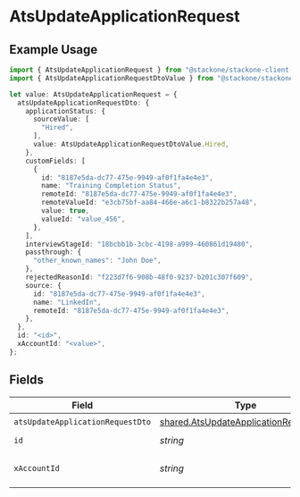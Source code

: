 # AtsUpdateApplicationRequest

## Example Usage

```typescript
import { AtsUpdateApplicationRequest } from "@stackone/stackone-client-ts/sdk/models/operations";
import { AtsUpdateApplicationRequestDtoValue } from "@stackone/stackone-client-ts/sdk/models/shared";

let value: AtsUpdateApplicationRequest = {
  atsUpdateApplicationRequestDto: {
    applicationStatus: {
      sourceValue: [
        "Hired",
      ],
      value: AtsUpdateApplicationRequestDtoValue.Hired,
    },
    customFields: [
      {
        id: "8187e5da-dc77-475e-9949-af0f1fa4e4e3",
        name: "Training Completion Status",
        remoteId: "8187e5da-dc77-475e-9949-af0f1fa4e4e3",
        remoteValueId: "e3cb75bf-aa84-466e-a6c1-b8322b257a48",
        value: true,
        valueId: "value_456",
      },
    ],
    interviewStageId: "18bcbb1b-3cbc-4198-a999-460861d19480",
    passthrough: {
      "other_known_names": "John Doe",
    },
    rejectedReasonId: "f223d7f6-908b-48f0-9237-b201c307f609",
    source: {
      id: "8187e5da-dc77-475e-9949-af0f1fa4e4e3",
      name: "LinkedIn",
      remoteId: "8187e5da-dc77-475e-9949-af0f1fa4e4e3",
    },
  },
  id: "<id>",
  xAccountId: "<value>",
};
```

## Fields

| Field                                                                                                 | Type                                                                                                  | Required                                                                                              | Description                                                                                           |
| ----------------------------------------------------------------------------------------------------- | ----------------------------------------------------------------------------------------------------- | ----------------------------------------------------------------------------------------------------- | ----------------------------------------------------------------------------------------------------- |
| `atsUpdateApplicationRequestDto`                                                                      | [shared.AtsUpdateApplicationRequestDto](../../../sdk/models/shared/atsupdateapplicationrequestdto.md) | :heavy_check_mark:                                                                                    | N/A                                                                                                   |
| `id`                                                                                                  | *string*                                                                                              | :heavy_check_mark:                                                                                    | N/A                                                                                                   |
| `xAccountId`                                                                                          | *string*                                                                                              | :heavy_check_mark:                                                                                    | The account identifier                                                                                |